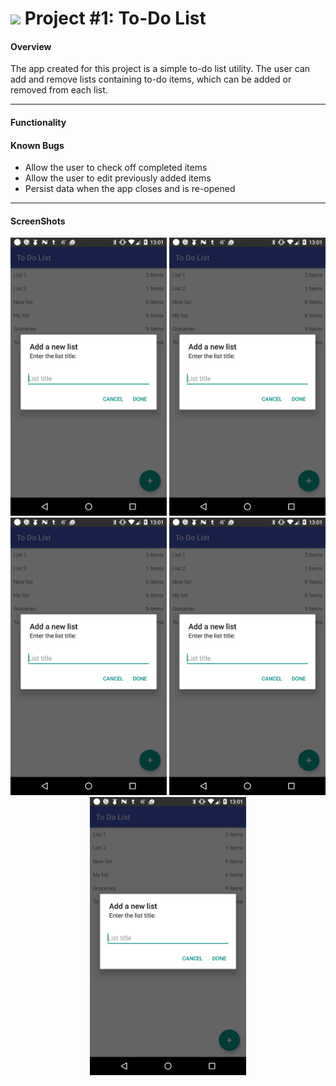 # ![](https://ga-dash.s3.amazonaws.com/production/assets/logo-9f88ae6c9c3871690e33280fcf557f33.png) Project #1: To-Do List

#### Overview

The app created for this project is a simple to-do list utility. The user can add and remove lists containing to-do items, which can be added or removed from each list.

---

#### Functionality



#### Known Bugs

- Allow the user to check off completed items
- Allow the user to edit previously added items
- Persist data when the app closes and is re-opened

---

#### ScreenShots

<p align="center">
  <img src="screenshots/screenshot1.jpg" width="250">
  <img src="screenshots/screenshot2.jpg" width="250">
  <img src="screenshots/screenshot3.jpg" width="250">
  <img src="screenshots/screenshot4.jpg" width="250">
  <img src="screenshots/screenshot5.jpg" width="250">
</p>
